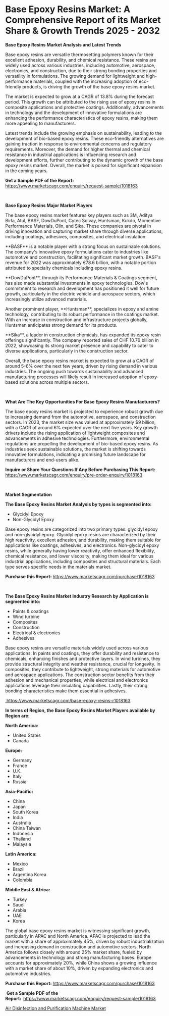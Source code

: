 <p><h1>Base Epoxy Resins Market: A Comprehensive Report of its Market Share & Growth Trends 2025 - 2032</h1></p><p><strong>Base Epoxy Resins Market Analysis and Latest Trends</strong></p>
<p><p>Base epoxy resins are versatile thermosetting polymers known for their excellent adhesion, durability, and chemical resistance. These resins are widely used across various industries, including automotive, aerospace, electronics, and construction, due to their strong bonding properties and versatility in formulations. The growing demand for lightweight and high-performance materials, coupled with the increasing adoption of eco-friendly products, is driving the growth of the base epoxy resins market.</p><p>The market is expected to grow at a CAGR of 13.8% during the forecast period. This growth can be attributed to the rising use of epoxy resins in composite applications and protective coatings. Additionally, advancements in technology and the development of innovative formulations are enhancing the performance characteristics of epoxy resins, making them more appealing to manufacturers.</p><p>Latest trends include the growing emphasis on sustainability, leading to the development of bio-based epoxy resins. These eco-friendly alternatives are gaining traction in response to environmental concerns and regulatory requirements. Moreover, the demand for higher thermal and chemical resistance in industrial applications is influencing research and development efforts, further contributing to the dynamic growth of the base epoxy resins market. Overall, the market is poised for significant expansion in the coming years.</p></p>
<p><strong>Get a Sample PDF of the Report:&nbsp;</strong> <a href="https://www.marketscagr.com/enquiry/request-sample/1018163?utm_campaign=3217&utm_medium=2&utm_source=Github&utm_content=ia&utm_term=21032025&utm_id=base-epoxy-resins">https://www.marketscagr.com/enquiry/request-sample/1018163</a></p>
<p>&nbsp;</p>
<p><strong>Base Epoxy Resins Major Market Players</strong></p>
<p><p>The base epoxy resins market features key players such as 3M, Aditya Birla, Atul, BASF, DowDuPont, Cytec Solvay, Huntsman, Kukdo, Momentive Performance Materials, Olin, and Sika. These companies are pivotal in driving innovation and capturing market share through diverse applications, including coatings, adhesives, composites, and electrical insulation.</p><p>**BASF** is a notable player with a strong focus on sustainable solutions. The company's innovative epoxy formulations cater to industries like automotive and construction, facilitating significant market growth. BASF's revenue for 2022 was approximately €78.6 billion, with a notable portion attributed to specialty chemicals including epoxy resins.</p><p>**DowDuPont**, through its Performance Materials & Coatings segment, has also made substantial investments in epoxy technologies. Dow's commitment to research and development has positioned it well for future growth, particularly in the electric vehicle and aerospace sectors, which increasingly utilize advanced materials.</p><p>Another prominent player, **Huntsman**, specializes in epoxy and amine technology, contributing to its robust performance in the coatings market. With an increase in construction and infrastructure projects globally, Huntsman anticipates strong demand for its products.</p><p>**Sika**, a leader in construction chemicals, has expanded its epoxy resin offerings significantly. The company reported sales of CHF 10.76 billion in 2022, showcasing its strong market presence and capability to cater to diverse applications, particularly in the construction sector.</p><p>Overall, the base epoxy resins market is expected to grow at a CAGR of around 5-6% over the next few years, driven by rising demand in various industries. The ongoing push towards sustainability and advanced manufacturing processes will likely result in increased adoption of epoxy-based solutions across multiple sectors.</p></p>
<p>&nbsp;</p>
<p><strong>What Are The Key Opportunities For Base Epoxy Resins Manufacturers?</strong></p>
<p><p>The base epoxy resins market is projected to experience robust growth due to increasing demand from the automotive, aerospace, and construction sectors. In 2023, the market size was valued at approximately $9 billion, with a CAGR of around 6% expected over the next five years. Key growth drivers include the rising application of lightweight composites and advancements in adhesive technologies. Furthermore, environmental regulations are propelling the development of bio-based epoxy resins. As industries seek sustainable solutions, the market is shifting towards innovative formulations, indicating a promising future landscape for manufacturers and end-users alike.</p></p>
<p><strong>Inquire or Share Your Questions If Any Before Purchasing This Report:</strong> <a href="https://www.marketscagr.com/enquiry/pre-order-enquiry/1018163?utm_campaign=3217&utm_medium=2&utm_source=Github&utm_content=ia&utm_term=21032025&utm_id=base-epoxy-resins">https://www.marketscagr.com/enquiry/pre-order-enquiry/1018163</a></p>
<p>&nbsp;</p>
<p><strong>Market Segmentation</strong></p>
<p><strong>The Base Epoxy Resins Market Analysis by types is segmented into:</strong></p>
<p><ul><li>Glycidyl Epoxy</li><li>Non-Glycidyl Epoxy</li></ul></p>
<p><p>Base epoxy resins are categorized into two primary types: glycidyl epoxy and non-glycidyl epoxy. Glycidyl epoxy resins are characterized by their high reactivity, excellent adhesion, and durability, making them suitable for applications like coatings, adhesives, and electronics. Non-glycidyl epoxy resins, while generally having lower reactivity, offer enhanced flexibility, chemical resistance, and lower viscosity, making them ideal for various industrial applications, including composites and structural materials. Each type serves specific needs in the materials market.</p></p>
<p><strong>Purchase this Report:&nbsp;</strong><a href="https://www.marketscagr.com/purchase/1018163?utm_campaign=3217&utm_medium=2&utm_source=Github&utm_content=ia&utm_term=21032025&utm_id=base-epoxy-resins">https://www.marketscagr.com/purchase/1018163</a></p>
<p>&nbsp;</p>
<p><strong>The Base Epoxy Resins Market Industry Research by Application is segmented into:</strong></p>
<p><ul><li>Paints & coatings</li><li>Wind turbine</li><li>Composites</li><li>Construction</li><li>Electrical & electronics</li><li>Adhesives</li></ul></p>
<p><p>Base epoxy resins are versatile materials widely used across various applications. In paints and coatings, they offer durability and resistance to chemicals, enhancing finishes and protective layers. In wind turbines, they provide structural integrity and weather resistance, crucial for longevity. In composites, they contribute to lightweight, strong materials for automotive and aerospace applications. The construction sector benefits from their adhesion and mechanical properties, while electrical and electronics applications leverage their insulating capabilities. Lastly, their strong bonding characteristics make them essential in adhesives.</p></p>
<p><a href="https://www.marketscagr.com/base-epoxy-resins-r1018163?utm_campaign=3217&utm_medium=2&utm_source=Github&utm_content=ia&utm_term=21032025&utm_id=base-epoxy-resins">&nbsp;https://www.marketscagr.com/base-epoxy-resins-r1018163</a></p>
<p><strong>In terms of Region, the Base Epoxy Resins Market Players available by Region are:</strong></p>
<p>
    <p> <strong> North America: </strong>
        <ul>
            <li>United States</li>
            <li>Canada</li>
        </ul>
        </p> 
    <p> <strong> Europe: </strong>
        <ul>
            <li>Germany</li>
            <li>France</li>
            <li>U.K.</li>
            <li>Italy</li>
            <li>Russia</li>
        </ul>
        </p> 
    <p> <strong> Asia-Pacific: </strong>
        <ul>
            <li>China</li>
            <li>Japan</li>
            <li>South Korea</li>
            <li>India</li>
            <li>Australia</li>
            <li>China Taiwan</li>
            <li>Indonesia</li>
            <li>Thailand</li>
            <li>Malaysia</li>
        </ul>
        </p> 
    <p> <strong> Latin America: </strong>
        <ul>
            <li>Mexico</li>
            <li>Brazil</li>
            <li>Argentina Korea</li>
            <li>Colombia</li>
        </ul>
        </p> 
    <p> <strong> Middle East & Africa: </strong>
        <ul>
            <li>Turkey</li>
            <li>Saudi</li>
            <li>Arabia</li>
            <li>UAE</li>
            <li>Korea</li>
        </ul>
    </p>
    </p>
<p><p>The global base epoxy resins market is witnessing significant growth, particularly in APAC and North America. APAC is projected to lead the market with a share of approximately 45%, driven by robust industrialization and increasing demand in construction and automotive sectors. North America follows closely with around 25% market share, fueled by advancements in technology and strong manufacturing bases. Europe accounts for approximately 20%, while China shows a growing influence with a market share of about 10%, driven by expanding electronics and automotive industries.</p></p>
<p><strong>Purchase this Report: </strong><a href="https://www.marketscagr.com/purchase/1018163?utm_campaign=3217&utm_medium=2&utm_source=Github&utm_content=ia&utm_term=21032025&utm_id=base-epoxy-resins">https://www.marketscagr.com/purchase/1018163</a></p>
<p>&nbsp;<strong>Get a Sample PDF of the Report:&nbsp;&nbsp;</strong><a href="https://www.marketscagr.com/enquiry/request-sample/1018163?utm_campaign=3217&utm_medium=2&utm_source=Github&utm_content=ia&utm_term=21032025&utm_id=base-epoxy-resins">https://www.marketscagr.com/enquiry/request-sample/1018163</a></p>
<p><strong></strong></p>
<p><p><a href="https://github.com/aarajlyre/Market-Research-Report-List-1/blob/main/air-disinfection-and-purification-machine-market.md?utm_campaign=3217&utm_medium=2&utm_source=Github&utm_content=ia&utm_term=21032025&utm_id=base-epoxy-resins">Air Disinfection and Purification Machine Market</a></p></p>